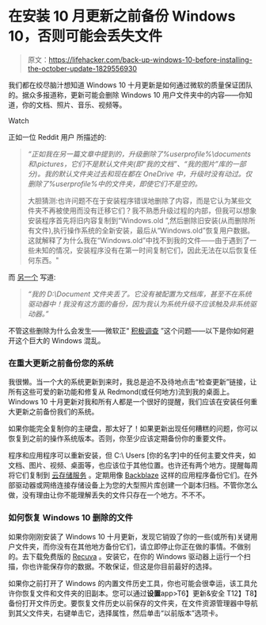 # 在安装 10 月更新之前备份 Windows 10，否则可能会丢失文件

> 原文：<https://lifehacker.com/back-up-windows-10-before-installing-the-october-update-1829556930>

我们都在绞尽脑汁想知道 Windows 10 十月更新是如何通过微软的质量保证团队的。据众多报道称，更新可能会删除 Windows 10 用户文件夹中的内容——你知道，你的文档、照片、音乐、视频等。

Watch

正如一位 Reddit 用户 所描述的:

> *“正如我在另一篇文章中提到的，升级删除了%userprofile%\documents 和\pictures，它们不是默认文件夹(即“我的文档”、“我的图片”库的一部分)。我的默认文件夹过去和现在都在 OneDrive 中，升级时没有动过。仅删除了%userprofile%中的文件夹，即使它们不是空的。*
> 
> 大胆猜测:也许问题不在于安装程序错误地删除了内容，而是它认为某些文件夹不再被使用而没有迁移它们？我不熟悉升级过程的内部，但我可以想象安装程序首先将旧内容复制到“Windows.old ”,然后删除旧安装(从而删除所有文件),执行操作系统的全新安装，最后从“Windows.old”恢复用户数据。这就解释了为什么我在“Windows.old”中找不到我的文件——由于遇到了一些未知的情况，安装程序没有在第一时间复制它们，因此无法在以后恢复任何东西。"

而 [另一个](https://www.reddit.com/r/Windows10/comments/9l2v3z/windows_1809_update_wiped_my_documents/e75rgu4/) 写道:

> *“我的 D:\Document 文件夹丢了。它没有被配置为文档库，甚至不在系统驱动器中！我没有这方面的备份，因为我认为系统升级不应该触及非系统驱动器。”*

不管这些删除为什么会发生——微软正“ [积极调查](https://wccftech.com/windows-10-october-2018-update-deleting-user-data/) ”这个问题——以下是你如何避开这个巨大的 Windows 混乱。

### 在重大更新之前备份您的系统

我很懒。当一个大的系统更新到来时，我总是迫不及待地点击“检查更新”链接，让所有这些可爱的新功能和修复从 Redmond(或任何地方)流到我的桌面上。Windows 10 十月更新对我和所有人都是一个很好的提醒，我们应该在安装任何重大更新之前备份我们的系统。

如果你能完全复制你的主硬盘，那太好了！如果更新出现任何糟糕的问题，你可以恢复到之前的操作系统版本。否则，你至少应该定期备份你的重要文件。

程序和应用程序可以重新安装，但 C:\ Users \[你的名字]中的任何主要文件夹，如文档、图片、视频、桌面等，也应该位于其他位置。也许还有两个地方。提醒每周将它们复制到 [云存储服务](https://lifehacker.com/google-one-is-now-open-for-everyone-but-is-it-a-good-d-1826049257) 。定期用像 [Backblaze](https://lifehacker.com/how-do-you-back-up-your-data-in-the-cloud-1828396275) 这样的应用程序备份它们。在外部驱动器或网络连接存储设备上为您的大型照片库创建一个副本归档。不管你怎么做，没有理由让你不能理解丢失的文件只存在一个地方。不不不。

### 如何恢复 Windows 10 删除的文件

如果你刚刚安装了 Windows 10 十月更新，发现它销毁了你的一些(或所有)关键用户文件夹，而你没有在其他地方备份它们，请立即停止你正在做的事情。不做别的。去下载免费版的 [Recuva](https://lifehacker.com/how-can-i-recover-data-from-a-dead-or-erased-hard-drive-5951822#_ga=2.161364283.765649883.1538688414-396842925.1520800403) 。安装它，在你的 Windows 驱动器上运行一个扫描，你也许能保存你的数据。不敢保证，但这是你目前最好的选择。

如果你之前打开了 Windows 的内置文件历史工具，你也可能会很幸运，该工具允许你恢复文件和文件夹的旧副本。您可以通过**设置**app>T6】更新&安全 T12】T8】备份打开文件历史。要恢复文件历史以前保存的文件夹，在文件资源管理器中导航到其父文件夹，右键单击它，选择属性，然后单击“以前版本”选项卡。